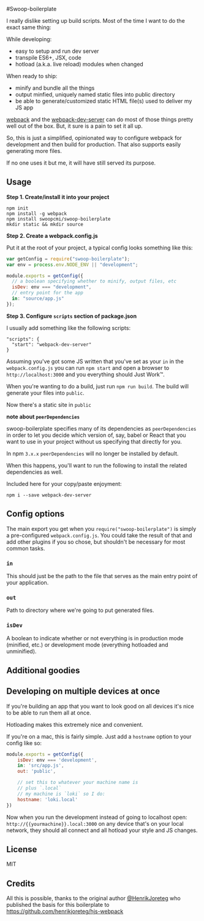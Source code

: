 #Swoop-boilerplate

I really dislike setting up build scripts. Most of the time I want to do the exact same thing:

While developing:

  - easy to setup and run dev server
  - transpile ES6+, JSX, code
  - hotload (a.k.a. live reload) modules when changed

When ready to ship:

  - minify and bundle all the things
  - output minfied, uniquely named static files into public directory
  - be able to generate/customized static HTML file(s) used to deliver my JS app

[webpack](http://webpack.github.io) and the [webpack-dev-server](http://webpack.github.io/docs/webpack-dev-server.html) can do most of those things pretty well out of the box. But, it sure is a pain to set it all up.

So, this is just a simplified, opinionated way to configure webpack for development and then build for production. That also supports easily generating more files.

If no one uses it but me, it will have still served its purpose.

## Usage

**Step 1. Create/install it into your project**

```
npm init
npm install -g webpack
npm install swoopcmi/swoop-boilerplate
mkdir static && mkdir source
```

**Step 2. Create a webpack.config.js**

Put it at the root of your project, a typical config looks something like this:

```js
var getConfig = require("swoop-boilerplate");
var env = process.env.NODE_ENV || "development";

module.exports = getConfig({
  // a boolean specifying whether to minify, output files, etc
  isDev: env === "development",
  // entry point for the app
  in: "source/app.js"
});

```

**Step 3. Configure `scripts` section of package.json**

I usually add something like the following scripts:

```
"scripts": {
  "start": "webpack-dev-server"
}
```

Assuming you've got some JS written that you've set as your `in` in the `webpack.config.js` you can run `npm start` and open a browser to `http://localhost:3000` and you everything should Just Work™.  

When you're wanting to do a build, just run `npm run build`. The build will generate your files into `public`.  

Now there's a static site in `public`  


**note about `peerDependencies`**

swoop-boilerplate specifies many of its dependencies as `peerDependencies` in order to let you decide which version of, say, babel or React that you want to use in your project without us specifying that directly for you.

In npm `3.x.x` `peerDependencies` will no longer be installed by default.

When this happens, you'll want to run the following to install the related dependencies as well.

Included here for your copy/paste enjoyment:

```
npm i --save webpack-dev-server
```

## Config options

The main export you get when you `require("swoop-boilerplate")` is simply a pre-configured `webpack.config.js`. You could take the result of that and add other plugins if you so chose, but shouldn't be necessary for most common tasks.

### `in`

This should just be the path to the file that serves as the main entry point of your application.

### `out`

Path to directory where we're going to put generated files.

### `isDev`

A boolean to indicate whether or not everything is in production mode (minified, etc.) or development mode (everything hotloaded and unminified).


## Additional goodies
  
## Developing on multiple devices at once

If you're building an app that you want to look good on all devices it's nice to be able to run them all at once.

Hotloading makes this extremely nice and convenient.

If you're on a mac, this is fairly simple. Just add a `hostname` option to your config like so:

```js
module.exports = getConfig({
    isDev: env === 'development',
    in: 'src/app.js',
    out: 'public',

    // set this to whatever your machine name is
    // plus `.local`
    // my machine is `loki` so I do:
    hostname: 'loki.local'
})
```

Now when you run the development instead of going to localhost open: `http://{{yourmachine}}.local:3000` on any device that's on your local network, they should all connect and all hotload your style and JS changes.

## License

MIT

## Credits
All this is possible, thanks to the original author [@HenrikJoreteg](http://twitter.com/henrikjoreteg) who published the basis for this boilerplate to https://github.com/henrikjoreteg/hjs-webpack

